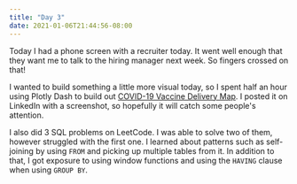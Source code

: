 ```yaml
---
title: "Day 3"
date: 2021-01-06T21:44:56-08:00
---
```


Today I had a phone screen with a recruiter today. It went well enough that they want me to talk to the hiring manager next week. So fingers crossed on that!

I wanted to build something a little more visual today, so I spent half an hour using Plotly Dash to build out [COVID-19 Vaccine Delivery Map](https://covid-vaccine-map.herokuapp.com/). I posted it on LinkedIn with a screenshot, so hopefully it will catch some people's attention.

I also did 3 SQL problems on LeetCode. I was able to solve two of them, however struggled with the first one. I learned about patterns such as self-joining by using `FROM` and picking up multiple tables from it. In addition to that, I got exposure to using window functions and using the `HAVING` clause when using `GROUP BY`.